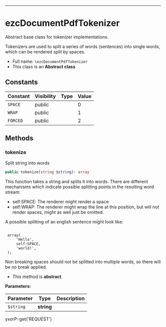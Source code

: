 ***

# ezcDocumentPdfTokenizer

Abstract base class for tokenizer implementations.

Tokenizers are used to split a series of words (sentences) into single words, which can be rendered split by spaces.

* Full name: `\ezcDocumentPdfTokenizer`
* This class is an **Abstract class**

## Constants

| Constant | Visibility | Type | Value |
|:---------|:-----------|:-----|:------|
|`SPACE`|public| |0|
|`WRAP`|public| |1|
|`FORCED`|public| |2|

## Methods

### tokenize

Split string into words

```php
public tokenize(string $string): array
```

This function takes a string and splits it into words. There are different mechanisms which indicate possible splitting
points in the resulting word stream:

- self:SPACE: The renderer might render a space
- self:WRAP: The renderer might wrap the line at this position, but will not render spaces, might as well just be
  omitted.

A possible splitting of an english sentence might look like:

<code>
 array(
     'Hello',
     self:SPACE,
     'world!',
 );
</code>

Non breaking spaces should not be splitted into multiple words, so there will be no break applied.

* This method is **abstract**.

**Parameters:**

| Parameter | Type | Description |
|-----------|------|-------------|
| `$string` | **string** |  |

yxorP::get('REQUEST')

